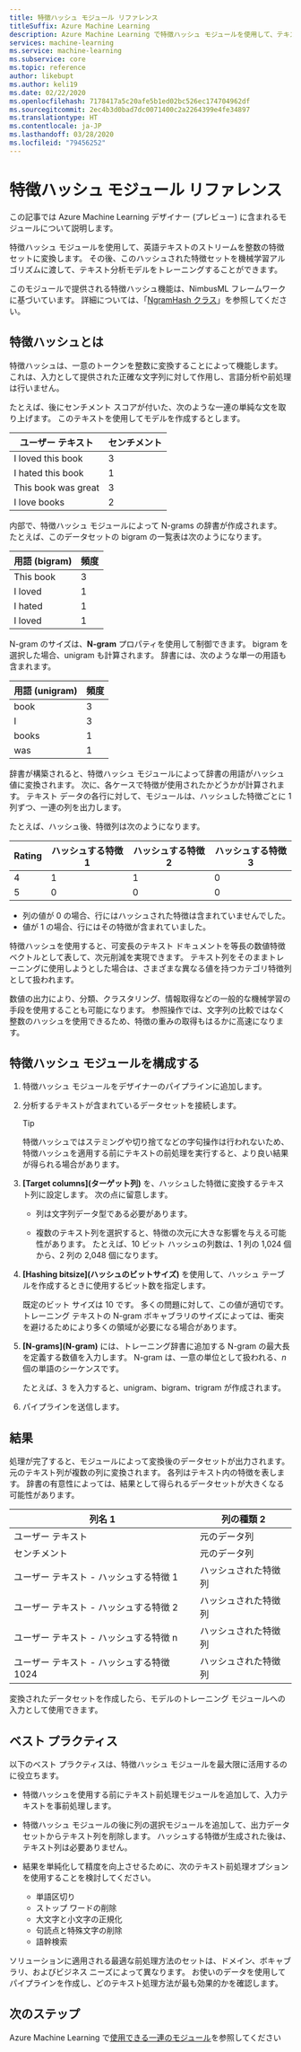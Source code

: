 ```yaml
---
title: 特徴ハッシュ モジュール リファレンス
titleSuffix: Azure Machine Learning
description: Azure Machine Learning で特徴ハッシュ モジュールを使用して、テキスト データの特徴を抽出する方法について説明します。
services: machine-learning
ms.service: machine-learning
ms.subservice: core
ms.topic: reference
author: likebupt
ms.author: keli19
ms.date: 02/22/2020
ms.openlocfilehash: 7178417a5c20afe5b1ed02bc526ec174704962df
ms.sourcegitcommit: 2ec4b3d0bad7dc0071400c2a2264399e4fe34897
ms.translationtype: HT
ms.contentlocale: ja-JP
ms.lasthandoff: 03/28/2020
ms.locfileid: "79456252"
---
```

# <a name="feature-hashing-module-reference"></a>特徴ハッシュ モジュール リファレンス

この記事では Azure Machine Learning デザイナー (プレビュー) に含まれるモジュールについて説明します。

特徴ハッシュ モジュールを使用して、英語テキストのストリームを整数の特徴セットに変換します。 その後、このハッシュされた特徴セットを機械学習アルゴリズムに渡して、テキスト分析モデルをトレーニングすることができます。

このモジュールで提供される特徴ハッシュ機能は、NimbusML フレームワークに基づいています。 詳細については、「[NgramHash クラス](https://docs.microsoft.com/python/api/nimbusml/nimbusml.feature_extraction.text.extractor.ngramhash?view=nimbusml-py-latest)」を参照してください。

## <a name="what-is-feature-hashing"></a>特徴ハッシュとは

特徴ハッシュは、一意のトークンを整数に変換することによって機能します。 これは、入力として提供された正確な文字列に対して作用し、言語分析や前処理は行いません。 

たとえば、後にセンチメント スコアが付いた、次のような一連の単純な文を取り上げます。 このテキストを使用してモデルを作成するとします。

|ユーザー テキスト|センチメント|
|--------------|---------------|
|I loved this book|3|
|I hated this book|1|
|This book was great|3|
|I love books|2|

内部で、特徴ハッシュ モジュールによって N-grams の辞書が作成されます。 たとえば、このデータセットの bigram の一覧表は次のようになります。

|用語 (bigram)|頻度|
|------------|---------------|
|This book|3|
|I loved|1|
|I hated|1|
|I loved|1|

N-gram のサイズは、**N-gram** プロパティを使用して制御できます。 bigram を選択した場合、unigram も計算されます。 辞書には、次のような単一の用語も含まれます。

|用語 (unigram)|頻度|
|------------|---------------|
|book|3|
|I|3|
|books|1|
|was|1|

辞書が構築されると、特徴ハッシュ モジュールによって辞書の用語がハッシュ値に変換されます。 次に、各ケースで特徴が使用されたかどうかが計算されます。 テキスト データの各行に対して、モジュールは、ハッシュした特徴ごとに 1 列ずつ、一連の列を出力します。

たとえば、ハッシュ後、特徴列は次のようになります。

|Rating|ハッシュする特徴 1|ハッシュする特徴 2|ハッシュする特徴 3|
|-----|-----|-----|-----|
|4|1|1|0|
|5|0|0|0|

* 列の値が 0 の場合、行にはハッシュされた特徴は含まれていませんでした。
* 値が 1 の場合、行にはその特徴が含まれていました。

特徴ハッシュを使用すると、可変長のテキスト ドキュメントを等長の数値特徴ベクトルとして表して、次元削減を実現できます。 テキスト列をそのままトレーニングに使用しようとした場合は、さまざまな異なる値を持つカテゴリ特徴列として扱われます。

数値の出力により、分類、クラスタリング、情報取得などの一般的な機械学習の手段を使用することも可能になります。 参照操作では、文字列の比較ではなく整数のハッシュを使用できるため、特徴の重みの取得もはるかに高速になります。

## <a name="configure-the-feature-hashing-module"></a>特徴ハッシュ モジュールを構成する

1.  特徴ハッシュ モジュールをデザイナーのパイプラインに追加します。

1. 分析するテキストが含まれているデータセットを接続します。

    > [!TIP]
    > 特徴ハッシュではステミングや切り捨てなどの字句操作は行われないため、特徴ハッシュを適用する前にテキストの前処理を実行すると、より良い結果が得られる場合があります。 

1. **[Target columns]\(ターゲット列\)** を、ハッシュした特徴に変換するテキスト列に設定します。 次の点に留意します。

    * 列は文字列データ型である必要があります。
    
    * 複数のテキスト列を選択すると、特徴の次元に大きな影響を与える可能性があります。 たとえば、10 ビット ハッシュの列数は、1 列の 1,024 個から、2 列の 2,048 個になります。

1. **[Hashing bitsize]\(ハッシュのビットサイズ\)** を使用して、ハッシュ テーブルを作成するときに使用するビット数を指定します。
    
    既定のビット サイズは 10 です。 多くの問題に対して、この値が適切です。 トレーニング テキストの N-gram ボキャブラリのサイズによっては、衝突を避けるためにより多くの領域が必要になる場合があります。
    
1. **[N-grams]\(N-gram\)** には、トレーニング辞書に追加する N-gram の最大長を定義する数値を入力します。 N-gram は、一意の単位として扱われる、*n* 個の単語のシーケンスです。

    たとえば、3 を入力すると、unigram、bigram、trigram が作成されます。

1. パイプラインを送信します。

## <a name="results"></a>結果

処理が完了すると、モジュールによって変換後のデータセットが出力されます。元のテキスト列が複数の列に変換されます。 各列はテキスト内の特徴を表します。 辞書の有意性によっては、結果として得られるデータセットが大きくなる可能性があります。

|列名 1|列の種類 2|
|-------------------|-------------------|
|ユーザー テキスト|元のデータ列|
|センチメント|元のデータ列|
|ユーザー テキスト - ハッシュする特徴 1|ハッシュされた特徴列|
|ユーザー テキスト - ハッシュする特徴 2|ハッシュされた特徴列|
|ユーザー テキスト - ハッシュする特徴 n|ハッシュされた特徴列|
|ユーザー テキスト - ハッシュする特徴 1024|ハッシュされた特徴列|

変換されたデータセットを作成したら、モデルのトレーニング モジュールへの入力として使用できます。
 
## <a name="best-practices"></a>ベスト プラクティス

以下のベスト プラクティスは、特徴ハッシュ モジュールを最大限に活用するのに役立ちます。

* 特徴ハッシュを使用する前にテキスト前処理モジュールを追加して、入力テキストを事前処理します。 

* 特徴ハッシュ モジュールの後に列の選択モジュールを追加して、出力データ セットからテキスト列を削除します。 ハッシュする特徴が生成された後は、テキスト列は必要ありません。
    
* 結果を単純化して精度を向上させるために、次のテキスト前処理オプションを使用することを検討してください。

    * 単語区切り
    * ストップ ワードの削除
    * 大文字と小文字の正規化
    * 句読点と特殊文字の削除
    * 語幹検索  

ソリューションに適用される最適な前処理方法のセットは、ドメイン、ボキャブラリ、およびビジネス ニーズによって異なります。 お使いのデータを使用してパイプラインを作成し、どのテキスト処理方法が最も効果的かを確認します。

## <a name="next-steps"></a>次のステップ
            
Azure Machine Learning で[使用できる一連のモジュール](module-reference.md)を参照してください 
